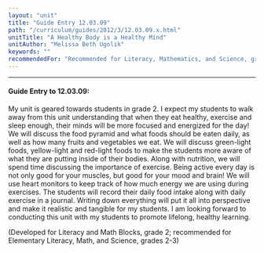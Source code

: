 ```yaml
---
layout: "unit"
title: "Guide Entry 12.03.09"
path: "/curriculum/guides/2012/3/12.03.09.x.html"
unitTitle: "A Healthy Body is a Healthy Mind"
unitAuthor: "Melissa Beth Ugolik"
keywords: ""
recommendedFor: "Recommended for Literacy, Mathematics, and Science, grades 2 and 3"
---
```

<body>
<hr/>
<h4>
Guide Entry to 12.03.09:
</h4>
<p>
My unit is geared towards students in grade 2. I expect my students to walk away from this unit understanding that when they eat healthy, exercise and sleep enough, their minds will be more focused and energized for the day! We will discuss the food pyramid and what foods should be eaten daily, as well as how many fruits and vegetables we eat. We will discuss green-light foods, yellow-light and red-light foods to make the students more aware of what they are putting inside of their bodies. Along with nutrition, we will spend time discussing the importance of exercise. Being active every day is not only good for your muscles, but good for your mood and brain! We will use heart monitors to keep track of how much energy we are using during exercises. The students will record their daily food intake along with daily exercise in a journal. Writing down everything will put it all into perspective and make it realistic and tangible for my students. I am looking forward to conducting this unit with my students to promote lifelong, healthy learning.
</p>
<p>
(Developed for Literacy and Math Blocks, grade 2; recommended for Elementary Literacy, Math, and Science, grades 2-3)
</p>
</body>